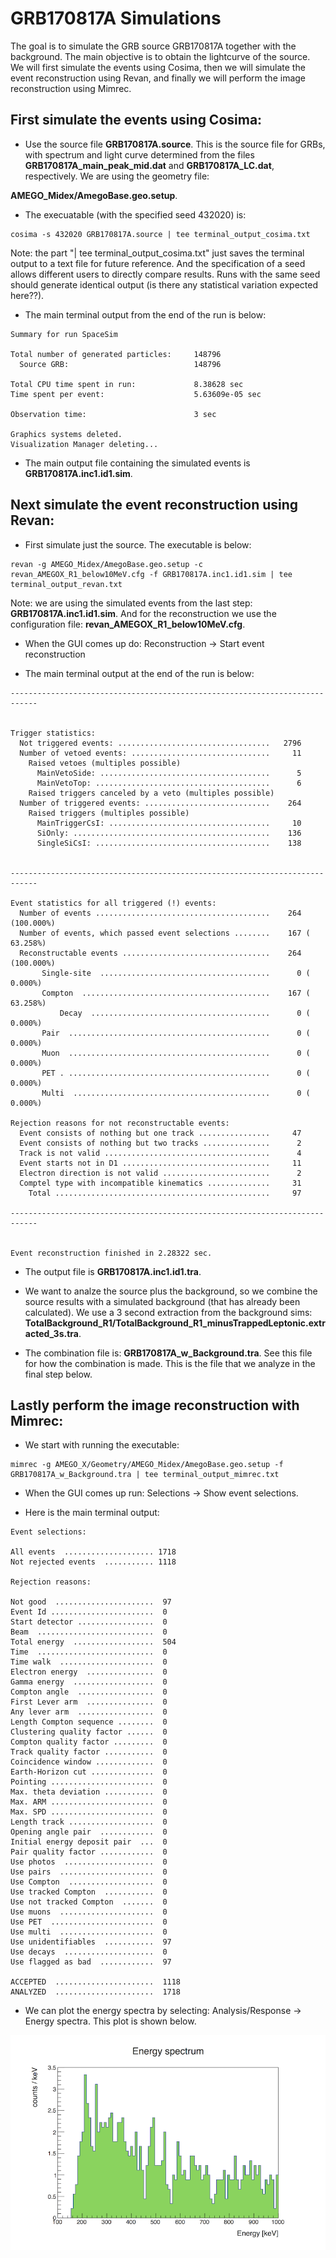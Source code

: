 # GRB170817A Simulations <br />
The goal is to simulate the GRB source GRB170817A together with the background. The main objective 
is to obtain the lightcurve of the source. We will first simulate the events using Cosima, then we will simulate
the event reconstruction using Revan, and finally we will perform the image reconstruction using Mimrec.<br />



## First simulate the events using Cosima: <br />

  - Use the source file **GRB170817A.source**. This is the source file for GRBs, with spectrum and light curve 
  determined from the files **GRB170817A_main_peak_mid.dat** and **GRB170817A_LC.dat**, respectively. We are using the 
  geometry file:
  
 **AMEGO_Midex/AmegoBase.geo.setup**.
  
  - The execuatable (with the specified seed 432020) is:  <br />
  ```
  cosima -s 432020 GRB170817A.source | tee terminal_output_cosima.txt
  ```
  Note: the part "| tee terminal_output_cosima.txt" just saves the terminal output to a text file for future reference. And the 
  specification of a seed allows different users to directly compare results. Runs with the same seed should generate identical
  output (is there any statistical variation expected here??).
  
  - The main terminal output from the end of the run is below: <br />
```
Summary for run SpaceSim

Total number of generated particles:     148796
  Source GRB:                            148796

Total CPU time spent in run:             8.38628 sec
Time spent per event:                    5.63609e-05 sec

Observation time:                        3 sec

Graphics systems deleted.
Visualization Manager deleting...
```
- The main output file containing the simulated events is **GRB170817A.inc1.id1.sim**. <br />

## Next simulate the event reconstruction using Revan: <br />

- First simulate just the source. The executable is below:
```
revan -g AMEGO_Midex/AmegoBase.geo.setup -c revan_AMEGOX_R1_below10MeV.cfg -f GRB170817A.inc1.id1.sim | tee terminal_output_revan.txt
```
Note: we are using the simulated events from the last step: **GRB170817A.inc1.id1.sim**. 
And for the reconstruction we use the configuration file: **revan_AMEGOX_R1_below10MeV.cfg**. <br />

- When the GUI comes up do: Reconstruction -> Start event reconstruction

- The main terminal output at the end of the run is below:
```
----------------------------------------------------------------------------


Trigger statistics:
  Not triggered events: ..................................   2796
  Number of vetoed events: ...............................     11
    Raised vetoes (multiples possible)
      MainVetoSide: ......................................      5
      MainVetoTop: .......................................      6
    Raised triggers canceled by a veto (multiples possible)
  Number of triggered events: ............................    264
    Raised triggers (multiples possible)
      MainTriggerCsI: ....................................     10
      SiOnly: ............................................    136
      SingleSiCsI: .......................................    138


----------------------------------------------------------------------------

Event statistics for all triggered (!) events:
  Number of events .......................................    264 (100.000%)
  Number of events, which passed event selections ........    167 ( 63.258%)
  Reconstructable events .................................    264 (100.000%)
       Single-site  ......................................      0 (  0.000%)
       Compton  ..........................................    167 ( 63.258%)
           Decay  ........................................      0 (  0.000%)
       Pair  .............................................      0 (  0.000%)
       Muon  .............................................      0 (  0.000%)
       PET . .............................................      0 (  0.000%)
       Multi  ............................................      0 (  0.000%)

Rejection reasons for not reconstructable events:
  Event consists of nothing but one track ................     47
  Event consists of nothing but two tracks ...............      2
  Track is not valid .....................................      4
  Event starts not in D1 .................................     11
  Electron direction is not valid ........................      2
  Comptel type with incompatible kinematics ..............     31
    Total ................................................     97

----------------------------------------------------------------------------


Event reconstruction finished in 2.28322 sec.
```

- The output file is **GRB170817A.inc1.id1.tra**.  <br />

- We want to analze the source plus the background, so we combine the source results with a simulated background (that has already 
been calculated). We use a 3 second extraction from the 
background sims: **TotalBackground_R1/TotalBackground_R1_minusTrappedLeptonic.extracted_3s.tra**. <br />

- The combination file is: **GRB170817A_w_Background.tra**. See this file for how the combination is made. 
This is the file that we analyze in the final step below. 

## Lastly perform the image reconstruction with Mimrec: <br />

- We start with running the executable:
```
mimrec -g AMEGO_X/Geometry/AMEGO_Midex/AmegoBase.geo.setup -f GRB170817A_w_Background.tra | tee terminal_output_mimrec.txt
```
- When the GUI comes up run: Selections -> Show event selections.

- Here is the main terminal output: 

```
Event selections:

All events  .................... 1718
Not rejected events  ........... 1118

Rejection reasons:

Not good  ......................  97
Event Id .......................  0
Start detector .................  0
Beam  ..........................  0
Total energy  ..................  504
Time  ..........................  0
Time walk  .....................  0
Electron energy  ...............  0
Gamma energy  ..................  0
Compton angle  .................  0
First Lever arm  ...............  0
Any lever arm  .................  0
Length Compton sequence ........  0
Clustering quality factor ......  0
Compton quality factor .........  0
Track quality factor ...........  0
Coincidence window .............  0
Earth-Horizon cut ..............  0
Pointing .......................  0
Max. theta deviation ...........  0
Max. ARM .......................  0
Max. SPD .......................  0
Length track ...................  0
Opening angle pair  ............  0
Initial energy deposit pair  ...  0
Pair quality factor ............  0
Use photos  ....................  0
Use pairs  .....................  0
Use Compton  ...................  0
Use tracked Compton  ...........  0
Use not tracked Compton  .......  0
Use muons  .....................  0
Use PET  .......................  0
Use multi  .....................  0
Use unidentifiables  ...........  97
Use decays  ....................  0
Use flagged as bad  ............  97

ACCEPTED  ......................  1118
ANALYZED  ......................  1718

```

- We can plot the energy spectra by selecting: Analysis/Response -> Energy spectra. This plot is shown below. 

![Alt text](https://github.com/ckarwin/AMEGO_X_Simulations/blob/master/energy_spectra_full.png)
